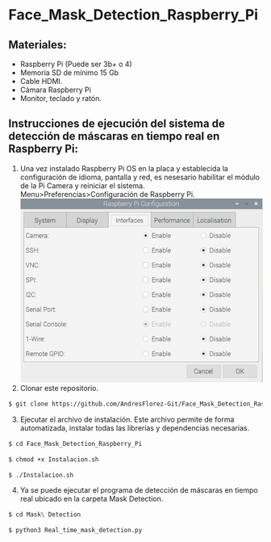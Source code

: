# Face_Mask_Detection_Raspberry_Pi
## Materiales:
- Raspberry Pi (Puede ser 3b+ o 4)
- Memoria SD de mínimo 15 Gb
- Cable HDMI.
- Cámara Raspberry Pi
- Monitor, teclado y ratón.
## Instrucciones de ejecución del sistema de detección de máscaras en tiempo real en Raspberry Pi:
1. Una vez instalado Raspberry Pi OS en la placa y establecida la configuración de idioma, pantalla y red, es nesesario habilitar el módulo de la Pi Camera y reiniciar el sistema. Menu>Preferencias>Configuración de Raspberry Pi.
![imagen](https://github.com/AndresFlorez-Git/Face_Mask_Detection_Raspberry_Pi/blob/main/pic/1.png)
2. Clonar este repositorio.
```sh
$ git clone https://github.com/AndresFlorez-Git/Face_Mask_Detection_Raspberry_Pi
```

3. Ejecutar el archivo de instalación. Este archivo permite de forma automatizada, instalar todas las librerias y dependencias necesarias.
```sh
$ cd Face_Mask_Detection_Raspberry_Pi
```
```sh
$ chmod +x Instalacion.sh
```
```sh
$ ./Instalacion.sh
```

4. Ya se puede ejecutar el programa de detección de máscaras en tiempo real ubicado en la carpeta Mask Detection.
```sh
$ cd Mask\ Detection
```
```sh
$ python3 Real_time_mask_detection.py
```
